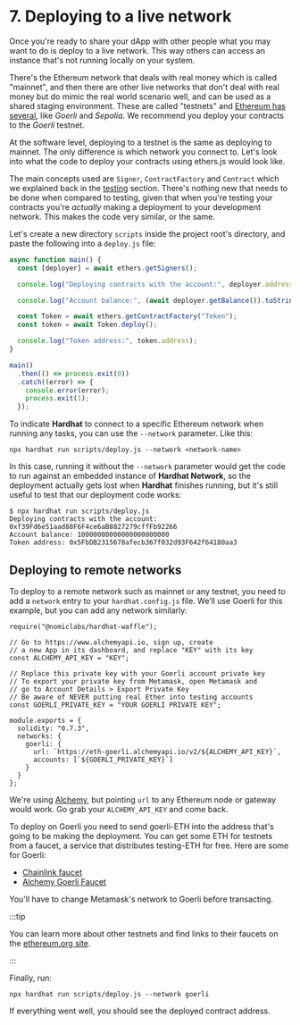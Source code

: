 
# 7. Deploying to a live network

Once you're ready to share your dApp with other people what you may want to do is deploy to a live network. This way others can access an instance that's not running locally on your system.

There's the Ethereum network that deals with real money which is called "mainnet", and then there are other live networks that don't deal with real money but do mimic the real world scenario well, and can be used as a shared staging environment. These are called "testnets" and [Ethereum has several](https://ethereum.org/en/developers/docs/networks/#ethereum-testnets), like _Goerli_ and _Sepolia_. We recommend you deploy your contracts to the _Goerli_ testnet.

At the software level, deploying to a testnet is the same as deploying to mainnet. The only difference is which network you connect to. Let's look into what the code to deploy your contracts using ethers.js would look like.

The main concepts used are `Signer`, `ContractFactory` and `Contract` which we explained back in the [testing](testing-contracts.md) section. There's nothing new that needs to be done when compared to testing, given that when you're testing your contracts you're _actually_ making a deployment to your development network. This makes the code very similar, or the same.

Let's create a new directory `scripts` inside the project root's directory, and paste the following into a `deploy.js` file:

```js
async function main() {
  const [deployer] = await ethers.getSigners();

  console.log("Deploying contracts with the account:", deployer.address);

  console.log("Account balance:", (await deployer.getBalance()).toString());

  const Token = await ethers.getContractFactory("Token");
  const token = await Token.deploy();

  console.log("Token address:", token.address);
}

main()
  .then(() => process.exit(0))
  .catch((error) => {
    console.error(error);
    process.exit(1);
  });
```

To indicate **Hardhat** to connect to a specific Ethereum network when running any tasks, you can use the `--network` parameter. Like this:

```
npx hardhat run scripts/deploy.js --network <network-name>
```

In this case, running it without the `--network` parameter would get the code to run against an embedded instance of **Hardhat Network**, so the deployment actually gets lost when **Hardhat** finishes running, but it's still useful to test that our deployment code works:

```
$ npx hardhat run scripts/deploy.js
Deploying contracts with the account: 0xf39Fd6e51aad88F6F4ce6aB8827279cffFb92266
Account balance: 10000000000000000000000
Token address: 0x5FbDB2315678afecb367f032d93F642f64180aa3
```

## Deploying to remote networks

To deploy to a remote network such as mainnet or any testnet, you need to add a `network` entry to your `hardhat.config.js` file. We’ll use Goerli for this example, but you can add any network similarly:

```js{5,11,15-20}
require("@nomiclabs/hardhat-waffle");

// Go to https://www.alchemyapi.io, sign up, create
// a new App in its dashboard, and replace "KEY" with its key
const ALCHEMY_API_KEY = "KEY";

// Replace this private key with your Goerli account private key
// To export your private key from Metamask, open Metamask and
// go to Account Details > Export Private Key
// Be aware of NEVER putting real Ether into testing accounts
const GOERLI_PRIVATE_KEY = "YOUR GOERLI PRIVATE KEY";

module.exports = {
  solidity: "0.7.3",
  networks: {
    goerli: {
      url: `https://eth-goerli.alchemyapi.io/v2/${ALCHEMY_API_KEY}`,
      accounts: [`${GOERLI_PRIVATE_KEY}`]
    }
  }
};
```

We're using [Alchemy](https://www.alchemyapi.io), but pointing `url` to any Ethereum node or gateway would work. Go grab your `ALCHEMY_API_KEY` and come back.

To deploy on Goerli you need to send goerli-ETH into the address that's going to be making the deployment. You can get some ETH for testnets from a faucet, a service that distributes testing-ETH for free. Here are some for Goerli:

- [Chainlink faucet](https://faucets.chain.link/)
- [Alchemy Goerli Faucet](https://goerlifaucet.com/)

You'll have to change Metamask's network to Goerli before transacting.

:::tip

You can learn more about other testnets and find links to their faucets on the [ethereum.org site](https://ethereum.org/en/developers/docs/networks/#ethereum-testnets).

:::

Finally, run:

```
npx hardhat run scripts/deploy.js --network goerli
```

If everything went well, you should see the deployed contract address.
